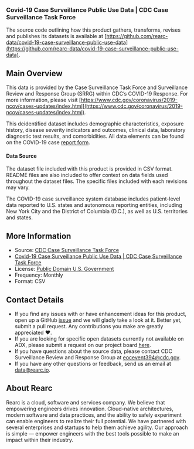### Covid-19 Case Surveillance Public Use Data | CDC Case Surveillance Task Force

The source code outlining how this product gathers, transforms, revises and publishes its datasets is available at [https://github.com/rearc-data/covid-19-case-surveillance-public-use-data](https://github.com/rearc-data/covid-19-case-surveillance-public-use-data).

## Main Overview
This data is provided by the Case Surveillance Task Force and Surveillance Review and Response Group (SRRG) within CDC’s COVID-19 Response. For more information, please visit [https://www.cdc.gov/coronavirus/2019-ncov/cases-updates/index.html](https://www.cdc.gov/coronavirus/2019-ncov/cases-updates/index.html).

This deidentified dataset includes demographic characteristics, exposure history, disease severity indicators and outcomes, clinical data, laboratory diagnostic test results, and comorbidities. All data elements can be found on the COVID-19 case [report form](www.cdc.gov/coronavirus/2019-ncov/downloads/pui-form.pdf).

#### Data Source
The dataset file included with this product is provided in CSV format. README files are also included to offer context on data fields used throughout the dataset files. The specific files included with each revisions may vary.

The COVID-19 case surveillance system database includes patient-level data reported to U.S. states and autonomous reporting entities, including New York City and the District of Columbia (D.C.), as well as U.S. territories and states. 

## More Information
- Source: [CDC Case Surveillance Task Force](https://www.bea.gov/)
- [Covid-19 Case Surveillance Public Use Data | CDC Case Surveillance Task Force](https://data.cdc.gov/Case-Surveillance/COVID-19-Case-Surveillance-Public-Use-Data/vbim-akqf)
- License: [Public Domain U.S. Government](https://www.usa.gov/government-works)
- Frequency: Monthly
- Format: CSV

## Contact Details
- If you find any issues with or have enhancement ideas for this product, open up a GitHub [issue](https://github.com/rearc-data/covid-19-case-surveillance-public-use-data/issues) and we will gladly take a look at it. Better yet, submit a pull request. Any contributions you make are greatly appreciated :heart:.
- If you are looking for specific open datasets currently not available on ADX, please submit a request on our project board [here](https://github.com/orgs/rearc-data/projects/1).
- If you have questions about the source data, please contact CDC Surveillance Review and Response Group at eocevent394@cdc.gov.
- If you have any other questions or feedback, send us an email at data@rearc.io.

## About Rearc
Rearc is a cloud, software and services company. We believe that empowering engineers drives innovation. Cloud-native architectures, modern software and data practices, and the ability to safely experiment can enable engineers to realize their full potential. We have partnered with several enterprises and startups to help them achieve agility. Our approach is simple — empower engineers with the best tools possible to make an impact within their industry.


